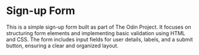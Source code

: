 # Sign-up Form

This is a simple sign-up form built as part of The Odin Project. It focuses on structuring form elements and implementing basic validation using HTML and CSS. The form includes input fields for user details, labels, and a submit button, ensuring a clear and organized layout.